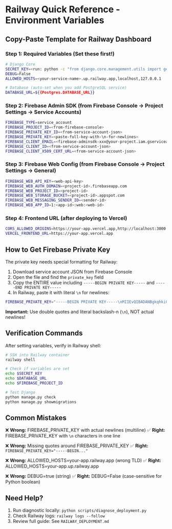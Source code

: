 # Railway Quick Reference - Environment Variables

## Copy-Paste Template for Railway Dashboard

### Step 1: Required Variables (Set these first!)

```bash
# Django Core
SECRET_KEY=<run: python -c "from django.core.management.utils import get_random_secret_key; print(get_random_secret_key())">
DEBUG=False
ALLOWED_HOSTS=<your-service-name>.up.railway.app,localhost,127.0.0.1

# Database (auto-set when you add PostgreSQL service)
DATABASE_URL=${{Postgres.DATABASE_URL}}
```

### Step 2: Firebase Admin SDK (from Firebase Console → Project Settings → Service Accounts)

```bash
FIREBASE_TYPE=service_account
FIREBASE_PROJECT_ID=<from-firebase-console>
FIREBASE_PRIVATE_KEY_ID=<from-service-account-json>
FIREBASE_PRIVATE_KEY=<paste-full-key-with-\n-for-newlines>
FIREBASE_CLIENT_EMAIL=<firebase-adminsdk-xxx@your-project.iam.gserviceaccount.com>
FIREBASE_CLIENT_ID=<from-service-account-json>
FIREBASE_CLIENT_X509_CERT_URL=<from-service-account-json>
```

### Step 3: Firebase Web Config (from Firebase Console → Project Settings → General)

```bash
FIREBASE_WEB_API_KEY=<web-api-key>
FIREBASE_WEB_AUTH_DOMAIN=<project-id>.firebaseapp.com
FIREBASE_WEB_PROJECT_ID=<project-id>
FIREBASE_WEB_STORAGE_BUCKET=<project-id>.appspot.com
FIREBASE_WEB_MESSAGING_SENDER_ID=<sender-id>
FIREBASE_WEB_APP_ID=1:<app-id>:web:<web-id>
```

### Step 4: Frontend URL (after deploying to Vercel)

```bash
CORS_ALLOWED_ORIGINS=https://your-app.vercel.app,http://localhost:3000
VERCEL_FRONTEND_URL=https://your-app.vercel.app
```

## How to Get Firebase Private Key

The private key needs special formatting for Railway:

1. Download service account JSON from Firebase Console
2. Open the file and find the `private_key` field
3. Copy the ENTIRE value including `-----BEGIN PRIVATE KEY-----` and `-----END PRIVATE KEY-----`
4. In Railway, paste it with literal `\n` for newlines:

```bash
FIREBASE_PRIVATE_KEY="-----BEGIN PRIVATE KEY-----\nMIIEvQIBADANBgkqhkiG9w0BA...\n...\n-----END PRIVATE KEY-----\n"
```

**Important:** Use double quotes and literal backslash-n (`\n`), NOT actual newlines!

## Verification Commands

After setting variables, verify in Railway shell:

```bash
# SSH into Railway container
railway shell

# Check if variables are set
echo $SECRET_KEY
echo $DATABASE_URL
echo $FIREBASE_PROJECT_ID

# Test Django
python manage.py check
python manage.py showmigrations
```

## Common Mistakes

❌ **Wrong:** FIREBASE_PRIVATE_KEY with actual newlines (multiline)
✅ **Right:** FIREBASE_PRIVATE_KEY with `\n` characters in one line

❌ **Wrong:** Missing quotes around FIREBASE_PRIVATE_KEY
✅ **Right:** `FIREBASE_PRIVATE_KEY="-----BEGIN..."`

❌ **Wrong:** ALLOWED_HOSTS=your-app.railway.app (wrong TLD)
✅ **Right:** ALLOWED_HOSTS=your-app.up.railway.app

❌ **Wrong:** DEBUG=true (string)
✅ **Right:** DEBUG=False (case-sensitive for Python boolean)

## Need Help?

1. Run diagnostic locally: `python scripts/diagnose_deployment.py`
2. Check Railway logs: `railway logs --follow`
3. Review full guide: See `RAILWAY_DEPLOYMENT.md`
